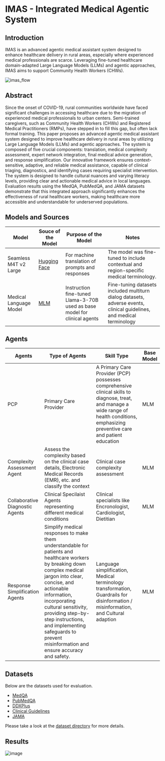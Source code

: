 # IMAS - Integrated Medical Agentic System
## Introduction
IMAS is an advanced agentic medical assistant system designed to enhance healthcare delivery in rural areas, especially where experienced medical professionals are scarce. Leveraging fine-tuned healthcare domain-adapted Large Language Models (LLMs) and agentic approaches, IMAS aims to support Community Health Workers (CHWs).

![imas_flow](https://github.com/user-attachments/assets/f6c9deae-a2fd-4ea1-846d-e300e3ea36db)


## Abstract
Since the onset of COVID-19, rural communities worldwide have faced significant challenges in accessing healthcare due to the migration of experienced medical professionals to urban centers. Semi-trained caregivers, such as Community Health Workers (CHWs) and Registered Medical Practitioners (RMPs), have stepped in to fill this gap, but often lack formal training. This paper proposes an advanced agentic medical assistant system designed to improve healthcare delivery in rural areas by utilizing Large Language Models (LLMs) and agentic approaches. The system is composed of five crucial components: translation, medical complexity assessment, expert network integration, final medical advice generation, and response simplification. Our innovative framework ensures context-sensitive, adaptive, and reliable medical assistance, capable of clinical triaging, diagnostics, and identifying cases requiring specialist intervention. The system is designed to handle cultural nuances and varying literacy levels, providing clear and actionable medical advice in local languages. Evaluation results using the MedQA, PubMedQA, and JAMA datasets demonstrate that this integrated approach significantly enhances the effectiveness of rural healthcare workers, making healthcare more accessible and understandable for underserved populations.

## Models and Sources

| Model  | Souce of the Model| Purpose of the Model| Notes|
|----------|----------|----------|----------|
| Seamless M4T v2 Large  | [Hugging Face](https://huggingface.co/facebook/seamless-m4t-v2-large)   | For machine translation of prompts and responses   | The model was fine-tuned to include contextual and region-specific medical terminology.  |
|Medical Language Model  | [MLM](https://huggingface.co/meta-llama/Meta-Llama-3-70B)  | Instruction fine-tuned Llama-3-70B used as base model for clinical agents   | Fine-tuning datasets included multiturn dialog datasets, adverse events, clinical guidelines, and medical terminology  |

## Agents

| Agents   | Type of Agents | Skill Type | Base Model |
|----------|----------|----------|----------|
|  PCP  | Primary Care Provider   | A Primary Care Provider (PCP) possesses comprehensive clinical skills to diagnose, treat, and manage a wide range of health conditions, emphasizing preventive care and patient education   | MLM  |
| Complexity Assessment Agent  | Assess the complexity based on the clinical case details, Electronic Medical Records (EMR), etc. and classify the context   | Clinical case complexity assessment    | MLM  |
| Collaborative Diagnostic Agents    | Clinical Specilaist Agents representing different medical conditions| Clinical specialists like Encronologist, Cardiologist, Dietitian | MLM  |
| Response Simplification Agents    | Simplify medical responses to make them understandable for patients and healthcare workers by breaking down complex medical jargon into clear, concise, and actionable information, incorporating cultural sensitivity, providing step-by-step instructions, and implementing safeguards to prevent misinformation and ensure accuracy and safety.| Language simplification, Medical terminology transformation, Guardrails for disinformation / misinformation, and Cultural adaption | MLM  |

## Datasets
Below are the datasets used for evaluation.
- [MedQA](https://huggingface.co/datasets/bigbio/med_qa)
- [PubMedQA](https://huggingface.co/datasets/qiaojin/PubMedQA)
- [DDXPlus](https://huggingface.co/datasets/aai530-group6/ddxplus)
- [Clinical Guidelines](https://huggingface.co/datasets/epfl-llm/guidelines)
- [JAMA](https://github.com/xiaoman-zhang/PMC-VQA)

Please take a look at the [dataset directory](https://github.com/uheal/IMAS/tree/main/datasets) for more details.
## Results
![image](https://github.com/user-attachments/assets/916cad9b-dd0e-40e4-b28f-013ef1accd77)
